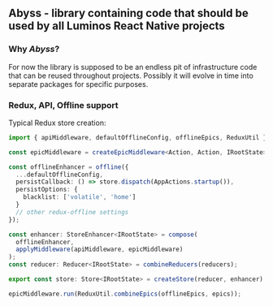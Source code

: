 ## Abyss - library containing code that should be used by all Luminos React Native projects

### Why _Abyss_?

For now the library is supposed to be an endless pit of infrastructure code that can be reused throughout projects. Possibly it will evolve in time into separate packages for specific purposes.

### Redux, API, Offline support

Typical Redux store creation:

```typescript
import { apiMiddleware, defaultOfflineConfig, offlineEpics, ReduxUtil } from 'abyss';

const epicMiddleware = createEpicMiddleware<Action, Action, IRootState>();

const offlineEnhancer = offline({
  ...defaultOfflineConfig,
  persistCallback: () => store.dispatch(AppActions.startup()),
  persistOptions: {
    blacklist: ['volatile', 'home']
  }
  // other redux-offline settings
});

const enhancer: StoreEnhancer<IRootState> = compose(
  offlineEnhancer,
  applyMiddleware(apiMiddleware, epicMiddleware)
);
const reducer: Reducer<IRootState> = combineReducers(reducers);

export const store: Store<IRootState> = createStore(reducer, enhancer);

epicMiddleware.run(ReduxUtil.combineEpics(offlineEpics, epics));
```

